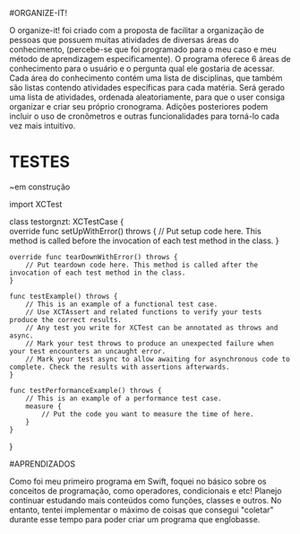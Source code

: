 
#ORGANIZE-IT!

O organize-it! foi criado com a proposta de facilitar a organização de pessoas que possuem muitas atividades de diversas áreas do conhecimento, (percebe-se que foi programado para o meu caso e meu método de aprendizagem especificamente).
O programa oferece 6 áreas de conhecimento para o usuário e o pergunta qual ele gostaria de acessar. Cada área do conhecimento contém uma lista de disciplinas, que também são listas contendo atividades específicas para cada matéria. Será gerado uma lista de atividades, ordenada aleatoriamente, para que o user consiga organizar e criar seu próprio cronograma.
Adições posteriores podem incluir o uso de cronômetros e outras funcionalidades para torná-lo cada vez mais intuitivo.


# TESTES

~em construção 




import XCTest

  class testorgnzt: XCTestCase {  
    override func setUpWithError() throws {
        // Put setup code here. This method is called before the invocation of each test method in the class.
    }

    override func tearDownWithError() throws {
        // Put teardown code here. This method is called after the invocation of each test method in the class.
    }

    func testExample() throws {
        // This is an example of a functional test case.
        // Use XCTAssert and related functions to verify your tests produce the correct results.
        // Any test you write for XCTest can be annotated as throws and async.
        // Mark your test throws to produce an unexpected failure when your test encounters an uncaught error.
        // Mark your test async to allow awaiting for asynchronous code to complete. Check the results with assertions afterwards.
    }

    func testPerformanceExample() throws {
        // This is an example of a performance test case.
        measure {
            // Put the code you want to measure the time of here.
        }
    }

}



#APRENDIZADOS

Como foi meu primeiro programa em Swift, foquei no básico sobre os conceitos de programação, como operadores, condicionais e etc! Planejo continuar estudando mais conteúdos como funções, classes e outros. No entanto, tentei implementar o máximo de coisas que consegui "coletar" durante esse tempo para poder criar um programa que englobasse.


